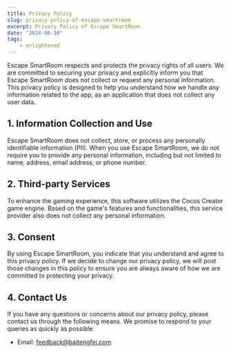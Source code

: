 ```yaml
---
title: Privacy Policy
slug: privacy-policy-of-escape-smartroom
excerpt: Privacy Policy of Escape SmartRoom
date: "2024-06-10"
tags: 
    - enlightened
---
```


Escape SmartRoom respects and protects the privacy rights of all users. We are committed to securing your privacy and explicitly inform you that Escape SmartRoom does not collect or request any personal information. This privacy policy is designed to help you understand how we handle any information related to the app, as an application that does not collect any user data.

## **1. Information Collection and Use**

Escape SmartRoom does not collect, store, or process any personally identifiable information (PII). When you use Escape SmartRoom, we do not require you to provide any personal information, including but not limited to name, address, email address, or phone number.

## **2. Third-party Services**

To enhance the gaming experience, this software utilizes the Cocos Creator game engine. Based on the game's features and functionalities, this service provider also does not collect any personal information.

## **3. Consent**

By using Escape SmartRoom, you indicate that you understand and agree to this privacy policy. If we decide to change our privacy policy, we will post those changes in this policy to ensure you are always aware of how we are committed to protecting your privacy.

## **4. Contact Us**

If you have any questions or concerns about our privacy policy, please contact us through the following means. We promise to respond to your queries as quickly as possible.

- Email: feedback@baitengfei.com
